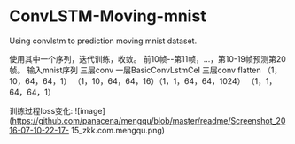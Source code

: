 # ConvLSTM-Moving-mnist
Using convlstm to prediction moving mnist dataset.

使用其中一个序列，迭代训练，收敛。 前10帧--第11帧，...，第10-19帧预测第20帧。
输入mnist序列            三层conv        一层BasicConvLstmCel  三层conv flatten
（1，10，64，64，1） （1，10，64，64，16）（1，1，64，64，1024） （1，1，64，64，1）

训练过程loss变化:
![image](https://github.com/panacena/mengqu/blob/master/readme/Screenshot_2016-07-10-22-17- 15_zkk.com.mengqu.png)
